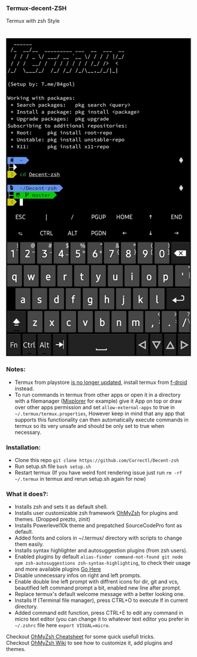 ### Termux-decent-ZSH
Termux with zsh Style
# 

![Termux-zsh-SS](decent.png)

### Notes:
  - Termux from playstore [is no longer updated](https://wiki.termux.com/wiki/Termux_Google_Play), install termux from [f-droid](https://f-droid.org/en/packages/com.termux) instead.
  - To run commands in termux from other apps or open it in a directory with a filemanager ([Mixplorer](https://forum.xda-developers.com/t/app-2-2-mixplorer-v6-x-released-fully-featured-file-manager.1523691/) for example) give it App on top or draw over other apps permission and set `allow-external-apps` to true in `~/.termux/termux.properties`, However keep in mind that any app that supports this functionality can then automatically execute commands in termux so its very unsafe and should be only set to true when necessary.

### Installation:
  - Clone this repo `git clone https://github.com/Correctl/Decent-zsh`
  - Run setup.sh file `bash setup.sh`
  - Restart termux (If you have weird font rendering issue just run `rm -rf ~/.termux` in termux and rerun setup.sh again for now)

### What it does?:
  - Installs zsh and sets it as default shell.
  - Installs user customizable zsh framework [OhMyZsh](https://github.com/ohmyzsh/ohmyzsh) for plugins and themes. (Dropped prezto, zinit)
  - Installs Powerlevel10k theme and prepatched SourceCodePro font as default.
  - Added fonts and colors in ~/.termux/ directory with scripts to change them easily.
  - Installs syntax highlighter and autosuggestion plugins (from zsh users).
  - Enabled plugins by default `alias-finder command-not-found git node npm zsh-autosuggestions zsh-syntax-highlighting`, to check their usage and more available plugins [Go Here](https://github.com/ohmyzsh/ohmyzsh/wiki/Plugins)
  - Disable unnecessary infos on right and left prompts.
  - Enable double line left prompt with diffrent icons for dir, git and vcs, beautified left command prompt a bit, enabled new line after prompt.
  - Replace termux's default welcome message with a better looking one.
  - Installs lf (Terminal file manager), press CTRL+O to execute lf in current directory.
  - Added command edit function, press CTRL+E to edit any command in micro text editor (you can change it to whatever text editor you prefer in `~/.zshrc` file here `export VISUAL=micro`.

Checkout [OhMyZsh Cheatsheet](https://github.com/ohmyzsh/ohmyzsh/wiki/Cheatsheet) for some quick usefull tricks.\
Checkout [OhMyZsh Wiki](https://github.com/ohmyzsh/ohmyzsh/wiki/Home) to see how to customize it, add plugins and themes.


